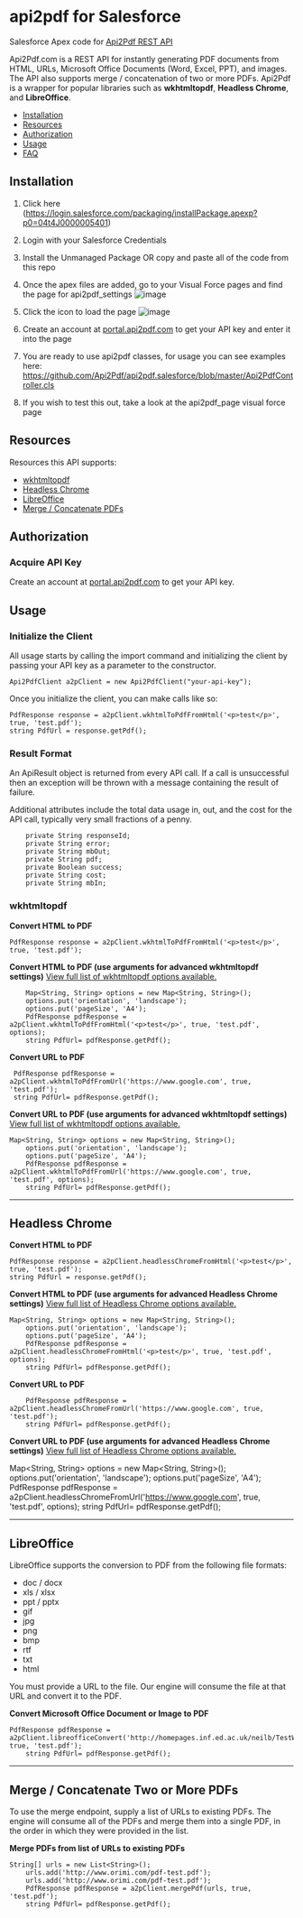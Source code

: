 # api2pdf for Salesforce
Salesforce Apex code for [Api2Pdf REST API](https://www.api2pdf.com/documentation) 

Api2Pdf.com is a REST API for instantly generating PDF documents from HTML, URLs, Microsoft Office Documents (Word, Excel, PPT), and images. The API also supports merge / concatenation of two or more PDFs. Api2Pdf is a wrapper for popular libraries such as **wkhtmltopdf**, **Headless Chrome**, and **LibreOffice**.

- [Installation](#installation)
- [Resources](#resources)
- [Authorization](#authorization)
- [Usage](#usage)
- [FAQ](https://www.api2pdf.com/faq)

## <a name="installation"></a>Installation

1. Click here (https://login.salesforce.com/packaging/installPackage.apexp?p0=04t4J0000005401)

2. Login with your Salesforce Credentials

3. Install the Unmanaged Package OR copy and paste all of the code from this repo

4. Once the apex files are added, go to your Visual Force pages and find the page for api2pdf_settings
![image](https://user-images.githubusercontent.com/7950956/52316110-0a809200-2988-11e9-8e99-c11230148606.png)

5. Click the icon to load the page
![image](https://user-images.githubusercontent.com/7950956/52316134-1c623500-2988-11e9-81a2-b3549a243b92.png)

6. Create an account at [portal.api2pdf.com](https://portal.api2pdf.com/register) to get your API key and enter it into the page

7. You are ready to use api2pdf classes, for usage you can see examples here: https://github.com/Api2Pdf/api2pdf.salesforce/blob/master/Api2PdfController.cls

8. If you wish to test this out, take a look at the api2pdf_page visual force page

## <a name="resources"></a>Resources

Resources this API supports:

- [wkhtmltopdf](#wkhtmltopdf)
- [Headless Chrome](#chrome)
- [LibreOffice](#libreoffice)
- [Merge / Concatenate PDFs](#merge)

## <a name="authorization"></a>Authorization

### Acquire API Key

Create an account at [portal.api2pdf.com](https://portal.api2pdf.com/register) to get your API key.
    
## <a name="#usage"></a>Usage

### Initialize the Client

All usage starts by calling the import command and initializing the client by passing your API key as a parameter to the constructor.

    Api2PdfClient a2pClient = new Api2PdfClient("your-api-key");

Once you initialize the client, you can make calls like so:

    PdfResponse response = a2pClient.wkhtmlToPdfFromHtml('<p>test</p>', true, 'test.pdf');
    string PdfUrl = response.getPdf();
    
### Result Format

An ApiResult object is returned from every API call. If a call is unsuccessful then an exception will be thrown with a message containing the result of failure. 

Additional attributes include the total data usage in, out, and the cost for the API call, typically very small fractions of a penny.

        private String responseId;
        private String error;
        private String mbOut;
        private String pdf;
        private Boolean success;
        private String cost;
        private String mbIn;
    
### <a name="wkhtmltopdf"></a> wkhtmltopdf

**Convert HTML to PDF**

    PdfResponse response = a2pClient.wkhtmlToPdfFromHtml('<p>test</p>', true, 'test.pdf');    
    
**Convert HTML to PDF (use arguments for advanced wkhtmltopdf settings)**
[View full list of wkhtmltopdf options available.](https://www.api2pdf.com/documentation/advanced-options-wkhtmltopdf/)

        Map<String, String> options = new Map<String, String>();
        options.put('orientation', 'landscape');
        options.put('pageSize', 'A4');
        PdfResponse pdfResponse = a2pClient.wkhtmlToPdfFromHtml('<p>test</p>', true, 'test.pdf', options);
        string PdfUrl= pdfResponse.getPdf();

**Convert URL to PDF**

     PdfResponse pdfResponse = a2pClient.wkhtmlToPdfFromUrl('https://www.google.com', true, 'test.pdf');
     string PdfUrl= pdfResponse.getPdf();
    
**Convert URL to PDF (use arguments for advanced wkhtmltopdf settings)**
[View full list of wkhtmltopdf options available.](https://www.api2pdf.com/documentation/advanced-options-wkhtmltopdf/)

    Map<String, String> options = new Map<String, String>();
        options.put('orientation', 'landscape');
        options.put('pageSize', 'A4');
        PdfResponse pdfResponse = a2pClient.wkhtmlToPdfFromUrl('https://www.google.com', true, 'test.pdf', options);
        string PdfUrl= pdfResponse.getPdf();


---

## <a name="chrome"></a>Headless Chrome

**Convert HTML to PDF**

    PdfResponse response = a2pClient.headlessChromeFromHtml('<p>test</p>', true, 'test.pdf');
    string PdfUrl = response.getPdf();
    
**Convert HTML to PDF (use arguments for advanced Headless Chrome settings)**
[View full list of Headless Chrome options available.](https://www.api2pdf.com/documentation/advanced-options-headless-chrome/)

    Map<String, String> options = new Map<String, String>();
        options.put('orientation', 'landscape');
        options.put('pageSize', 'A4');
        PdfResponse pdfResponse = a2pClient.headlessChromeFromHtml('<p>test</p>', true, 'test.pdf', options);
        string PdfUrl= pdfResponse.getPdf();

**Convert URL to PDF**
        
        PdfResponse pdfResponse = a2pClient.headlessChromeFromUrl('https://www.google.com', true, 'test.pdf');
        string PdfUrl= pdfResponse.getPdf();
    
    
**Convert URL to PDF (use arguments for advanced Headless Chrome settings)**
[View full list of Headless Chrome options available.](https://www.api2pdf.com/documentation/advanced-options-headless-chrome/)

   Map<String, String> options = new Map<String, String>();
        options.put('orientation', 'landscape');
        options.put('pageSize', 'A4');
        PdfResponse pdfResponse = a2pClient.headlessChromeFromUrl('https://www.google.com', true, 'test.pdf', options);
        string PdfUrl= pdfResponse.getPdf();
    
---

## <a name="libreoffice"></a>LibreOffice

LibreOffice supports the conversion to PDF from the following file formats:

- doc / docx
- xls / xlsx
- ppt / pptx
- gif
- jpg
- png
- bmp
- rtf
- txt 
- html

You must provide a URL to the file. Our engine will consume the file at that URL and convert it to the PDF.

**Convert Microsoft Office Document or Image to PDF**

    PdfResponse pdfResponse = a2pClient.libreofficeConvert('http://homepages.inf.ed.ac.uk/neilb/TestWordDoc.doc', true, 'test.pdf');
        string PdfUrl= pdfResponse.getPdf();
    
---
    
## <a name="merge"></a>Merge / Concatenate Two or More PDFs

To use the merge endpoint, supply a list of URLs to existing PDFs. The engine will consume all of the PDFs and merge them into a single PDF, in the order in which they were provided in the list.

**Merge PDFs from list of URLs to existing PDFs**

    String[] urls = new List<String>();
        urls.add('http://www.orimi.com/pdf-test.pdf');
        urls.add('http://www.orimi.com/pdf-test.pdf');
        PdfResponse pdfResponse = a2pClient.mergePdf(urls, true, 'test.pdf');
        string PdfUrl= pdfResponse.getPdf();
    

    
